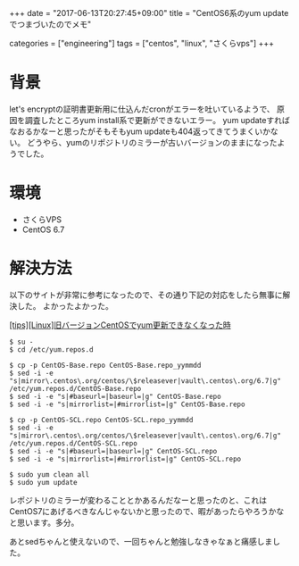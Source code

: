+++
date = "2017-06-13T20:27:45+09:00"
title = "CentOS6系のyum updateでつまづいたのでメモ"

categories = ["engineering"]
tags = ["centos", "linux", "さくらvps"]
+++

# 背景

let's encryptの証明書更新用に仕込んだcronがエラーを吐いているようで、
原因を調査したところyum install系で更新ができないエラー。
yum updateすればなおるかなーと思ったがそもそもyum updateも404返ってきてうまくいかない。
どうやら、yumのリポジトリのミラーが古いバージョンのままになったようでした。

# 環境

* さくらVPS
* CentOS 6.7

# 解決方法
以下のサイトが非常に参考になったので、その通り下記の対応をしたら無事に解決した。
よかったよかった。

[\[tips\]\[Linux\]旧バージョンCentOSでyum更新できなくなった時](http://luozengbin.github.io/blog/2015-08-29-%5Btips%5D%5Blinux%5D%E6%97%A7%E3%83%90%E3%83%BC%E3%82%B8%E3%83%A7%E3%83%B3centos%E3%81%A7yum%E6%9B%B4%E6%96%B0%E3%81%A7%E3%81%8D%E3%81%AA%E3%81%8F%E3%81%AA%E3%81%A3%E3%81%9F%E6%99%82.html)

```
$ su -
$ cd /etc/yum.repos.d

$ cp -p CentOS-Base.repo CentOS-Base.repo_yymmdd
$ sed -i -e "s|mirror\.centos\.org/centos/\$releasever|vault\.centos\.org/6.7|g" /etc/yum.repos.d/CentOS-Base.repo
$ sed -i -e "s|#baseurl=|baseurl=|g" CentOS-Base.repo
$ sed -i -e "s|mirrorlist=|#mirrorlist=|g" CentOS-Base.repo

$ cp -p CentOS-SCL.repo CentOS-SCL.repo_yymmdd
$ sed -i -e "s|mirror\.centos\.org/centos/\$releasever|vault\.centos\.org/6.7|g" /etc/yum.repos.d/CentOS-SCL.repo
$ sed -i -e "s|#baseurl=|baseurl=|g" CentOS-SCL.repo
$ sed -i -e "s|mirrorlist=|#mirrorlist=|g" CentOS-SCL.repo

$ sudo yum clean all
$ sudo yum update
```

レポジトリのミラーが変わることとかあるんだなーと思ったのと、これはCentOS7にあげるべきなんじゃないかと思ったので、暇があったらやろうかなと思います。多分。

あとsedちゃんと使えないので、一回ちゃんと勉強しなきゃなぁと痛感しました。
